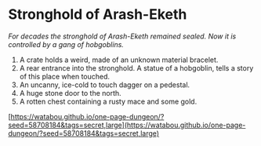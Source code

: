 # Stronghold of Arash-Eketh

_For decades the stronghold of Arash-Eketh remained sealed. Now it is controlled by a gang of hobgoblins._

1. A crate holds a weird, made of an unknown material bracelet.
2. A rear entrance into the stronghold. A statue of a hobgoblin, tells a story of this place when touched.
3. An uncanny, ice-cold to touch dagger on a pedestal.
4. A huge stone door to the north.
5. A rotten chest containing a rusty mace and some gold.

[https://watabou.github.io/one-page-dungeon/?seed=58708184&tags=secret,large](https://watabou.github.io/one-page-dungeon/?seed=58708184&tags=secret,large)
